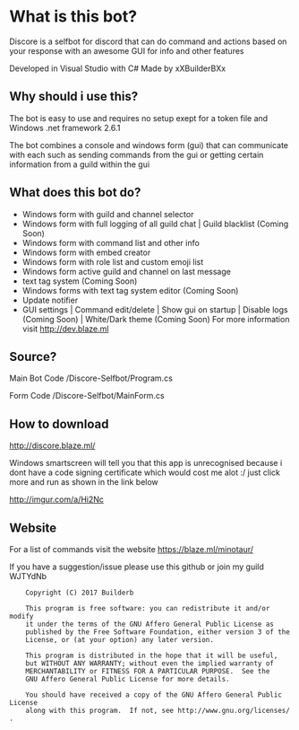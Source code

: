 # What is this bot?
Discore is a selfbot for discord that can do command and actions based on your response with an awesome GUI for info and other features

Developed in Visual Studio with C# Made by xXBuilderBXx
## Why should i use this?
The bot is easy to use and requires no setup exept for a token file and Windows .net framework 2.6.1

The bot combines a console and windows form (gui) that can communicate with each such as sending commands from the gui or getting certain information from a guild within the gui
## What does this bot do?
- Windows form with guild and channel selector
- Windows form with full logging of all guild chat | Guild blacklist (Coming Soon)
- Windows form with command list and other info
- Windows form with embed creator
- Windows form with role list and custom emoji list
- Windows form active guild and channel on last message
- text tag system (Coming Soon)
- Windows forms with text tag system editor (Coming Soon)
- Update notifier
- GUI settings | Command edit/delete | Show gui on startup | Disable logs (Coming Soon) | White/Dark theme (Coming Soon)
For more information visit http://dev.blaze.ml
## Source?
Main Bot Code /Discore-Selfbot/Program.cs

Form Code /Discore-Selfbot/MainForm.cs
## How to download
http://discore.blaze.ml/

Windows smartscreen will tell you that this app is unrecognised because i dont have a code signing certificate which would cost me alot :/ just click more and run as shown in the link below

http://imgur.com/a/Hi2Nc

## Website
For a list of commands visit the website 
https://blaze.ml/minotaur/

If you have a suggestion/issue please use this github or join my guild WJTYdNb

```
    Copyright (C) 2017 Builderb

    This program is free software: you can redistribute it and/or modify
    it under the terms of the GNU Affero General Public License as
    published by the Free Software Foundation, either version 3 of the
    License, or (at your option) any later version.

    This program is distributed in the hope that it will be useful,
    but WITHOUT ANY WARRANTY; without even the implied warranty of
    MERCHANTABILITY or FITNESS FOR A PARTICULAR PURPOSE.  See the
    GNU Affero General Public License for more details.

    You should have received a copy of the GNU Affero General Public License
    along with this program.  If not, see http://www.gnu.org/licenses/ .
```
